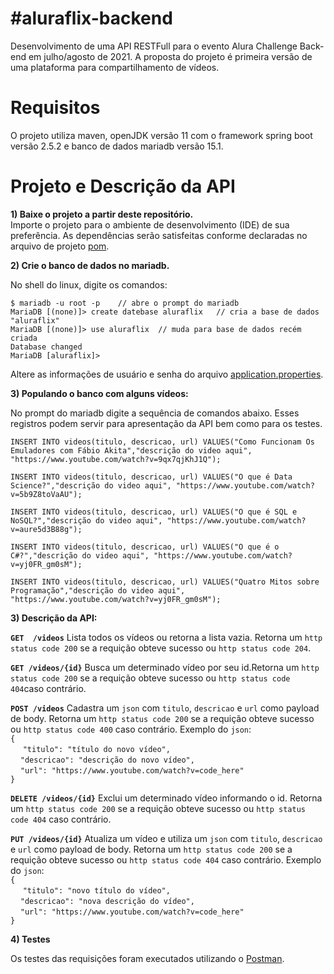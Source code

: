 # #aluraflix-backend
Desenvolvimento de uma API RESTFull para o evento Alura Challenge Back-end em julho/agosto de 2021. A proposta do projeto é primeira versão de uma plataforma para compartilhamento de vídeos.

# Requisitos
O projeto utiliza maven, openJDK versão 11 com o framework spring boot versão 2.5.2 e banco de dados mariadb versão 15.1.

# Projeto e Descrição da API

**1) Baixe o projeto a partir deste repositório.** <br />
Importe o projeto para o ambiente de desenvolvimento (IDE) de sua preferência. As dependências serão satisfeitas conforme declaradas no arquivo de projeto [pom](https://github.com/adilson-vieira/aluraflix-backend/blob/main/pom.xml).

**2) Crie o banco de dados no mariadb.**

No shell do linux, digite os comandos:

`$ mariadb -u root -p    // abre o prompt do mariadb` <br />
`MariaDB [(none)]> create datebase aluraflix   // cria a base de dados "aluraflix" ` <br />
`MariaDB [(none)]> use aluraflix  // muda para base de dados recém criada ` <br />
`Database changed` <br />
`MariaDB [aluraflix]>`

Altere as informações de usuário e senha do arquivo [application.properties](https://github.com/adilson-vieira/aluraflix-backend/blob/main/src/main/resources/application.properties).

**3) Populando o banco com alguns vídeos:**

No prompt do mariadb digite a sequência de comandos abaixo. Esses registros podem servir para apresentação da API bem como para os testes.

`INSERT INTO videos(titulo, descricao, url) VALUES("Como Funcionam Os Emuladores com Fábio Akita","descrição do video aqui", "https://www.youtube.com/watch?v=9qx7qjKhJ1Q");`

`INSERT INTO videos(titulo, descricao, url) VALUES("O que é Data Science?","descrição do video aqui", "https://www.youtube.com/watch?v=5b9Z8toVaAU");`

`INSERT INTO videos(titulo, descricao, url) VALUES("O que é SQL e NoSQL?","descrição do video aqui", "https://www.youtube.com/watch?v=aure5d3B88g");`

`INSERT INTO videos(titulo, descricao, url) VALUES("O que é o C#?","descrição do video aqui", "https://www.youtube.com/watch?v=yj0FR_gm0sM");`

`INSERT INTO videos(titulo, descricao, url) VALUES("Quatro Mitos sobre Programação","descrição do video aqui", "https://www.youtube.com/watch?v=yj0FR_gm0sM");`

**3) Descrição da API:**

**`GET  /videos`**     Lista todos os vídeos ou retorna a lista vazia. Retorna um `http status code 200` se a requição obteve sucesso ou `http status code 204`.

**`GET /videos/{id}`**    Busca um determinado vídeo por seu id.Retorna um `http status code 200` se a requição obteve sucesso ou `http status code 404`caso contrário.

**`POST /videos`**     Cadastra um `json` com `titulo`, `descricao` e `url` como payload de body. Retorna um `http status code 200` se a requição obteve sucesso ou `http status code 400` caso contrário. Exemplo do `json`: 
<br />`{` <br />
          &nbsp;&nbsp;&nbsp;&nbsp; `"titulo": "título do novo vídeo",` <br />
          &nbsp;&nbsp;&nbsp;&nbsp;`"descricao": "descrição do novo vídeo",`   
          &nbsp;&nbsp;&nbsp;&nbsp;`"url": "https://www.youtube.com/watch?v=code_here"`     
`}` <br />

**`DELETE /videos/{id}`**   Exclui um determinado vídeo informando o id. Retorna um `http status code 200` se a requição obteve sucesso ou `http status code 404` caso contrário.

**`PUT /videos/{id}`**    Atualiza um vídeo e utiliza um `json` com `titulo`, `descricao` e `url` como payload de body. Retorna um `http status code 200` se a requição obteve sucesso ou `http status code 404` caso contrário. Exemplo do `json`: 
<br />`{` <br />
          &nbsp;&nbsp;&nbsp;&nbsp; `"titulo": "novo título do vídeo",` <br />
          &nbsp;&nbsp;&nbsp;&nbsp;`"descricao": "nova descrição do vídeo",`   
          &nbsp;&nbsp;&nbsp;&nbsp;`"url": "https://www.youtube.com/watch?v=code_here"`     
`}` <br />

**4) Testes**

Os testes das requisições foram executados utilizando o [Postman](https://www.postman.com).

